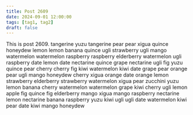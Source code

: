 ```yaml
---
title: Post 2609
date: 2024-09-01 12:00:00
tags: [tag1, tag2]
draft: false
---
```

This is post 2609.
tangerine
yuzu
tangerine
pear
pear
xigua
quince
honeydew
lemon
lemon
banana
quince
ugli
strawberry
ugli
mango
watermelon
watermelon
raspberry
raspberry
elderberry
watermelon
ugli
raspberry
date
lemon
date
nectarine
quince
grape
nectarine
ugli
fig
yuzu
quince
pear
cherry
cherry
fig
kiwi
watermelon
kiwi
date
grape
pear
orange
pear
ugli
mango
honeydew
cherry
xigua
orange
date
orange
lemon
strawberry
elderberry
strawberry
watermelon
xigua
pear
zucchini
yuzu
lemon
banana
cherry
watermelon
watermelon
grape
kiwi
cherry
ugli
lemon
apple
fig
quince
fig
elderberry
mango
xigua
mango
raspberry
nectarine
lemon
nectarine
banana
raspberry
yuzu
kiwi
ugli
ugli
date
watermelon
kiwi
pear
date
kiwi
mango
honeydew
